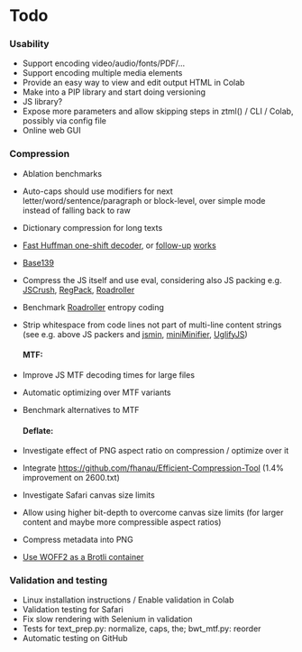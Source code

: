 # Todo

### Usability
- Support encoding video/audio/fonts/PDF/...
- Support encoding multiple media elements
- Provide an easy way to view and edit output HTML in Colab
- Make into a PIP library and start doing versioning
- JS library?
- Expose more parameters and allow skipping steps in ztml() / CLI / Colab, possibly via config file
- Online web GUI

### Compression
- Ablation benchmarks
- Auto-caps should use modifiers for next letter/word/sentence/paragraph or block-level, over simple mode instead of falling back to raw
- Dictionary compression for long texts
- [Fast Huffman one-shift decoder](https://researchgate.net/publication/3159499_On_the_implementation_of_minimum_redundancy_prefix_codes), or [follow-up](https://arxiv.org/pdf/1410.3438.pdf) [works](https://arxiv.org/pdf/2108.05495.pdf)
- [Base139](https://github.com/kevinAlbs/Base122/issues/3#issuecomment-263787763)
- Compress the JS itself and use eval, considering also JS packing e.g. [JSCrush](http://iteral.com/jscrush), [RegPack](https://siorki.github.io/regPack), [Roadroller](https://lifthrasiir.github.io/roadroller)
- Benchmark [Roadroller](https://lifthrasiir.github.io/roadroller) entropy coding
- Strip whitespace from code lines not part of multi-line content strings (see e.g. above JS packers and [jsmin](http://www.crockford.com/jsmin.html), [miniMinifier](https://github.com/xem/miniMinifier), [UglifyJS](https://github.com/mishoo/UglifyJS))

  #### MTF:
- Improve JS MTF decoding times for large files
- Automatic optimizing over MTF variants
- Benchmark alternatives to MTF

  #### Deflate:
- Investigate effect of PNG aspect ratio on compression / optimize over it
- Integrate https://github.com/fhanau/Efficient-Compression-Tool (1.4% improvement on 2600.txt)
- Investigate Safari canvas size limits
- Allow using higher bit-depth to overcome canvas size limits (for larger content and maybe more compressible aspect ratios)
- Compress metadata into PNG 
- [Use WOFF2 as a Brotli container](https://github.com/lifthrasiir/roadroller/issues/9#issuecomment-905580540)

### Validation and testing
- Linux installation instructions / Enable validation in Colab
- Validation testing for Safari
- Fix slow rendering with Selenium in validation
- Tests for text_prep.py: normalize, caps, the; bwt_mtf.py: reorder
- Automatic testing on GitHub
